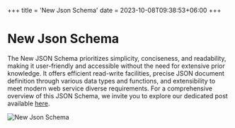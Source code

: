+++
title = 'New Json Schema'
date = 2023-10-08T09:38:53+06:00
+++

# New Json Schema
The New JSON Schema prioritizes simplicity, conciseness, and readability, making it user-friendly and accessible without the need for extensive prior knowledge. It offers efficient read-write facilities, precise JSON document definition through various data types and functions, and extensibility to meet modern web service diverse requirements. For a comprehensive overview of this JSON Schema, we invite you to explore our dedicated post available [here](https://www.relogiclabs.com/p/json-schema.html).

<div class="banner-image">
    <img src="/JsonSchema-Java/images/json-schema.webp" alt="New Json Schema">
</div>
